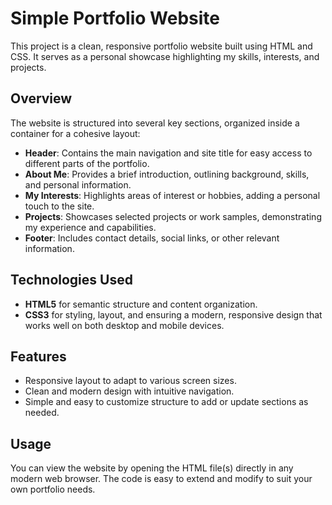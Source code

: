 # Simple Portfolio Website

This project is a clean, responsive portfolio website built using HTML and CSS. It serves as a personal showcase highlighting my skills, interests, and projects.

## Overview

The website is structured into several key sections, organized inside a container for a cohesive layout:

- **Header**: Contains the main navigation and site title for easy access to different parts of the portfolio.
- **About Me**: Provides a brief introduction, outlining background, skills, and personal information.
- **My Interests**: Highlights areas of interest or hobbies, adding a personal touch to the site.
- **Projects**: Showcases selected projects or work samples, demonstrating my experience and capabilities.
- **Footer**: Includes contact details, social links, or other relevant information.

## Technologies Used

- **HTML5** for semantic structure and content organization.
- **CSS3** for styling, layout, and ensuring a modern, responsive design that works well on both desktop and mobile devices.

## Features

- Responsive layout to adapt to various screen sizes.
- Clean and modern design with intuitive navigation.
- Simple and easy to customize structure to add or update sections as needed.

## Usage

You can view the website by opening the HTML file(s) directly in any modern web browser. The code is easy to extend and modify to suit your own portfolio needs.
